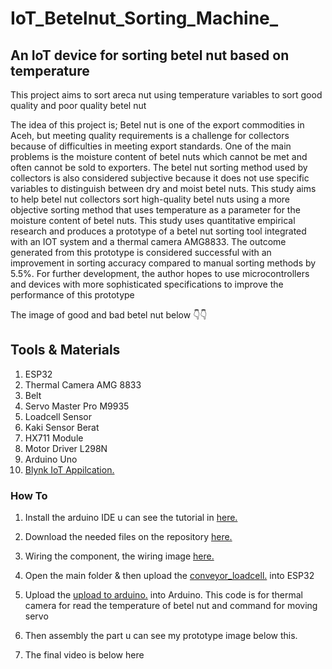 # IoT_Betelnut_Sorting_Machine_

## An IoT device for sorting betel nut based on temperature
This project aims to sort areca nut using temperature variables to sort good quality and poor quality betel nut

The idea of this project is; Betel nut is one of the export commodities in Aceh, but meeting quality requirements is a challenge for collectors because of difficulties in meeting export standards. One of the main problems is the moisture content of betel nuts which cannot be met and often cannot be sold to exporters. The betel nut sorting method used by collectors is also considered subjective because it does not use specific variables to distinguish between dry and moist betel nuts. This study aims to help betel nut collectors sort high-quality betel nuts using a more objective sorting method that uses temperature as a parameter for the moisture content of betel nuts. This study uses quantitative empirical research and produces a prototype of a betel nut sorting tool integrated with an IOT system and a thermal camera AMG8833. The outcome generated from this prototype is considered successful with an improvement in sorting accuracy compared to manual sorting methods by 5.5%. For further development, the author hopes to use microcontrollers and devices with more sophisticated specifications to improve the performance of this prototype

The image of good and bad betel nut below 👇👇



## Tools & Materials
1. ESP32
2. Thermal Camera AMG 8833
3. Belt
4. Servo Master Pro M9935
5. Loadcell Sensor
6. Kaki Sensor Berat
7. HX711 Module
8. Motor Driver L298N
9. Arduino Uno
10. <a href="https://blynk.io/">Blynk IoT Appilcation.</a>
    
### How To
1. Install the arduino IDE u can see the tutorial in <a href="https://www.instructables.com/How-to-Install-Arduino-IDE-on-Windows-10/">here.</a>
2. Download the needed files on the repository <a href="https:www..com">here.</a>
3. Wiring the component, the wiring image <a href="https:www..com">here.</a>
4. Open the main folder & then upload the <a href="https:www..com">conveyor_loadcell.</a> into ESP32
5. Upload the <a href="https:www..com">upload to arduino.</a> into Arduino. This code is for thermal camera for read the temperature of betel nut and command for moving servo
6. Then assembly the part u can see my prototype image below this.

7. The final video is below here 
   
   
